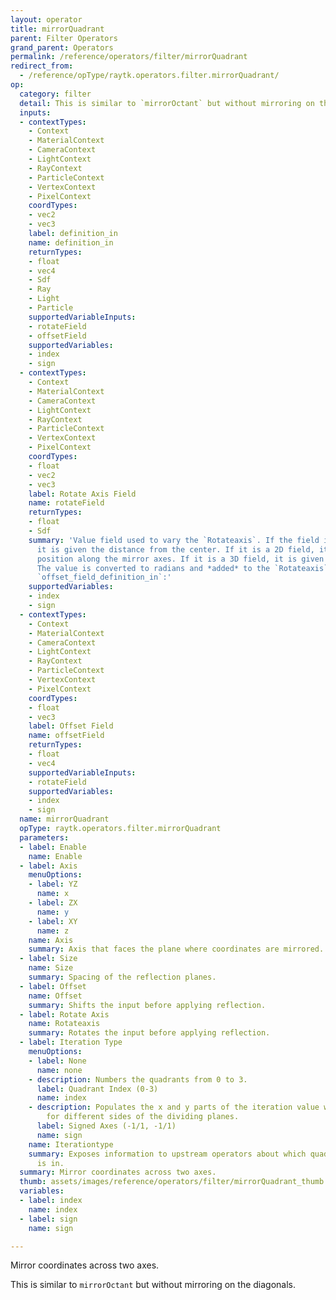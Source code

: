 ```yaml
---
layout: operator
title: mirrorQuadrant
parent: Filter Operators
grand_parent: Operators
permalink: /reference/operators/filter/mirrorQuadrant
redirect_from:
  - /reference/opType/raytk.operators.filter.mirrorQuadrant/
op:
  category: filter
  detail: This is similar to `mirrorOctant` but without mirroring on the diagonals.
  inputs:
  - contextTypes:
    - Context
    - MaterialContext
    - CameraContext
    - LightContext
    - RayContext
    - ParticleContext
    - VertexContext
    - PixelContext
    coordTypes:
    - vec2
    - vec3
    label: definition_in
    name: definition_in
    returnTypes:
    - float
    - vec4
    - Sdf
    - Ray
    - Light
    - Particle
    supportedVariableInputs:
    - rotateField
    - offsetField
    supportedVariables:
    - index
    - sign
  - contextTypes:
    - Context
    - MaterialContext
    - CameraContext
    - LightContext
    - RayContext
    - ParticleContext
    - VertexContext
    - PixelContext
    coordTypes:
    - float
    - vec2
    - vec3
    label: Rotate Axis Field
    name: rotateField
    returnTypes:
    - float
    - Sdf
    summary: 'Value field used to vary the `Rotateaxis`. If the field is a 1D field,
      it is given the distance from the center. If it is a 2D field, it is given the
      position along the mirror axes. If it is a 3D field, it is given the raw position.
      The value is converted to radians and *added* to the `Rotateaxis` parameter.*
      `offset_field_definition_in`:'
    supportedVariables:
    - index
    - sign
  - contextTypes:
    - Context
    - MaterialContext
    - CameraContext
    - LightContext
    - RayContext
    - ParticleContext
    - VertexContext
    - PixelContext
    coordTypes:
    - float
    - vec3
    label: Offset Field
    name: offsetField
    returnTypes:
    - float
    - vec4
    supportedVariableInputs:
    - rotateField
    supportedVariables:
    - index
    - sign
  name: mirrorQuadrant
  opType: raytk.operators.filter.mirrorQuadrant
  parameters:
  - label: Enable
    name: Enable
  - label: Axis
    menuOptions:
    - label: YZ
      name: x
    - label: ZX
      name: y
    - label: XY
      name: z
    name: Axis
    summary: Axis that faces the plane where coordinates are mirrored.
  - label: Size
    name: Size
    summary: Spacing of the reflection planes.
  - label: Offset
    name: Offset
    summary: Shifts the input before applying reflection.
  - label: Rotate Axis
    name: Rotateaxis
    summary: Rotates the input before applying reflection.
  - label: Iteration Type
    menuOptions:
    - label: None
      name: none
    - description: Numbers the quadrants from 0 to 3.
      label: Quadrant Index (0-3)
      name: index
    - description: Populates the x and y parts of the iteration value with 1 or -1
        for different sides of the dividing planes.
      label: Signed Axes (-1/1, -1/1)
      name: sign
    name: Iterationtype
    summary: Exposes information to upstream operators about which quadrant a point
      is in.
  summary: Mirror coordinates across two axes.
  thumb: assets/images/reference/operators/filter/mirrorQuadrant_thumb.png
  variables:
  - label: index
    name: index
  - label: sign
    name: sign

---
```



Mirror coordinates across two axes.

This is similar to `mirrorOctant` but without mirroring on the diagonals.